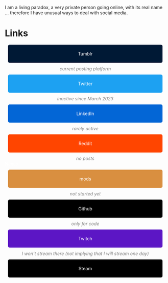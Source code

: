 I am a living paradox, a very private person going online, with its real name ... therefore I have unusual ways to deal with social media.

# Links

<div>
	<a style="text-decoration:none;color:white" href="https://jeremyvlegros.tumblr.com/">
	 <div class="scaled" style="background-color:#001935;border-radius:5px;padding:20px;margin:10px;text-align:center">Tumblr</div>
	</a>
	<div style="text-align: center;color:gray;"><i>current posting platform</i></div>
 </div>

<div>
	<a style="text-decoration:none;color:white" href="https://twitter.com/jeremyvlegros">
	 <div class="scaled" style="background-color:#1da1f2;border-radius:5px;padding:20px;margin:10px;text-align:center">Twitter</div>
	</a>
	<div style="text-align: center;color:gray;"><i>inactive since March 2023</i></div>
 </div>

<div>
	<a style="text-decoration:none;color:white" href="https://fr.linkedin.com/in/jeremyvlegros?trk=people-guest_people_search-card">
	 <div class="scaled" style="background-color:#0366d6;border-radius:5px;padding:20px;margin:10px;text-align:center">LinkedIn</div>
	</a>
	<div style="text-align: center;color:gray;"><i>rarely active</i></div>
 </div>

<div>
	<a style="text-decoration:none;color:white" href="https://www.reddit.com/user/jeremyvlegros">
	 <div class="scaled" style="background-color:#ff4500;;border-radius:5px;padding:20px;margin:10px;text-align:center">Reddit</div>
	</a>
	<div style="text-align: center;color:gray;"><i>no posts</i></div>
 </div>

<div>
	<a style="text-decoration:none;color:white" href="https://www.nexusmods.com/users/152566508"> Nexus
	 <div class="scaled" style="background-color:#d98f40;border-radius:5px;padding:20px;margin:10px;text-align:center">mods</div>
	</a>
	<div style="text-align: center;color:gray;"><i>not started yet</i></div>
 </div>

<div>
	<a style="text-decoration:none;color:white" href="https://github.com/jeremyvlegros">
	 <div class="scaled" style="background-color:black;border-radius:5px;padding:20px;margin:10px;text-align:center">Github</div>
	</a>
	<div style="text-align: center;color:gray;"><i> only for code</i></div>
 </div>

<div>
	<a style="text-decoration:none;color:white" href="https://www.twitch.tv/jeremyvlegros">
	 <div class="scaled" style="background-color:#5c16c5;border-radius:5px;padding:20px;margin:10px;text-align:center">Twitch</div>
	</a>
	<div style="text-align: center;color:gray;"><i>I won't stream there (not implying that I will stream one day)</i></div>
 </div>

<div class="scaled">
	<a style="text-decoration:none;color:white" href="https://steamcommunity.com/id/jeremyvlegros">
	 <div style="background-color:black;border-radius:5px;padding:20px;margin:10px;text-align:center">Steam</div>
	</a>
</div>

